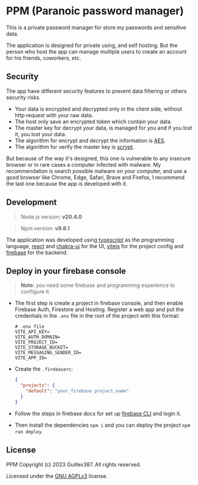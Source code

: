 # PPM (Paranoic password manager)

This is a private password manager for store my passwords and sensitive data.

The application is designed for private using, and self hosting.
But the person who host the app can manage multiple users to
create an account for his friends, coworkers, etc.

## Security

The app have different security features to prevent data filtering
or others security risks.

- Your data is encrypted and decrypted only in the client side,
  without http request with your raw data.
- The host only save an encrypted token which contain your data.
- The master key for decrypt your data, is managed for you
  and if you lost it, you lost your data.
- The algorithm for encrypt and decrypt the information is [AES](https://en.wikipedia.org/wiki/Advanced_Encryption_Standard).
- The algorithm for verify the master key is [scrypt](https://en.wikipedia.org/wiki/Scrypt).

But because of the way it's designed, this one is vulnerable to any insecure browser
or in rare cases a computer infected with malware. My recommendation is search possible malware on your computer,
and use a good browser like Chrome, Edge, Safari, Brave and Firefox,
I recommend the last one because the app is developed with it.

## Development

> Node.js version: **v20.4.0**

> Npm version: **v9.8.1**

The application was developed using [typescript](https://www.typescriptlang.org/) as the programming language,
[react](https://react.dev/) and [chakra-ui](https://chakra-ui.com/) for the UI,
[vitejs](https://vitejs.dev/) for the project config and [firebase](https://firebase.google.com/) for the backend.

## Deploy in your firebase console

> **Note**: you need some firebase and programming experience to configure it.

- The first step is create a project in firebase console, and then enable Firebase Auth,
  Firestore and Hosting. Register a web app and put the credentials in the `.env` file in the root
  of the project with this format:

  ```env
  # .env file
  VITE_API_KEY=
  VITE_AUTH_DOMAIN=
  VITE_PROJECT_ID=
  VITE_STORAGE_BUCKET=
  VITE_MESSAGING_SENDER_ID=
  VITE_APP_ID=
  ```

- Create the `.firebaserc`:

  ```json
  {
    "projects": {
      "default": "your_firebase_project_name"
    }
  }
  ```

- Follow the steps in firebase docs for set up [firebase CLI](https://firebase.google.com/docs/cli) and login it.

- Then install the dependencies `npm i` and you can deploy the project `npm run deploy`.

## License

PPM Copyright (c) 2023 Guillex387. All rights reserved.

Licensed under the [GNU AGPLv3](/LICENSE) license.
